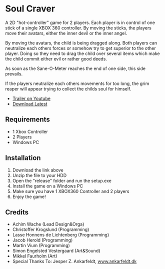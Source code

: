 # Soul Craver

A 2D "hot-controller" game for 2 players. Each player is in control of one stick of a single XBOX 360 controller. By moving the sticks, the players move their avatars, either the inner devil or the inner angel.

By moving the avatars, the child is being dragged along. Both players can neutralize each others forces or somehow try to get superior to the other player. Doing so they need to drag the child over several items which make the child commit either evil or rather good deeds.

As soon as the Sane-O-Meter reaches the end of one side, this side prevails.

If the players neutralize each others movements for too long, the grim reaper will appear trying to collect the childs soul for himself.

* [Trailer on Youtube](http://www.youtube.com/watch?v=T7W-K8bDqgM)
* [Download Latest](https://github.com/downloads/martinvium/ngj2012/TugOfBaby1.2.zip)

## Requirements

* 1 Xbox Controller 
* 2 Players
* Windows PC

## Installation

1. Download the link above
2. Unzip the file to your HDD
3. Open the "release" folder and run the setup.exe
4. Install the game on a Windows PC
5. Make sure you have 1 XBOX360 Controller and 2 players
6. Enjoy the game!

## Credits

* Achim Wache (Lead Design&Orga)
* Christoffer Krogslund (Programming)
* Lasse Honnens de Lichtenberg (Programming)
* Jacob Herold (Programming)
* Martin Vium (Programming)
* Simon Engelsted Vestergaard (Art&Sound)
* Mikkel Faurholm (Art)
* Special Thanks To: Jesper Z. Ankarfeldt, www.ankarfeldt.dk